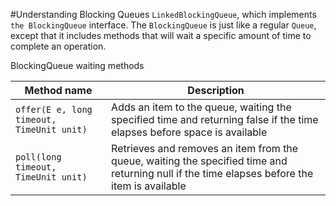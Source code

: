#Understanding Blocking Queues
`LinkedBlockingQueue`, which implements `the BlockingQueue` interface. The `BlockingQueue` is just like a regular `Queue`, except that it includes methods that will wait a specific amount of time to complete an operation.

BlockingQueue waiting methods

|Method name|Description|
|---|---|
|`offer(E e, long timeout, TimeUnit unit)`|Adds an item to the queue, waiting the specified time and returning false if the time elapses before space is available|
|`poll(long timeout, TimeUnit unit)`|Retrieves and removes an item from the queue, waiting the specified time and returning null if the time elapses before the item is available|